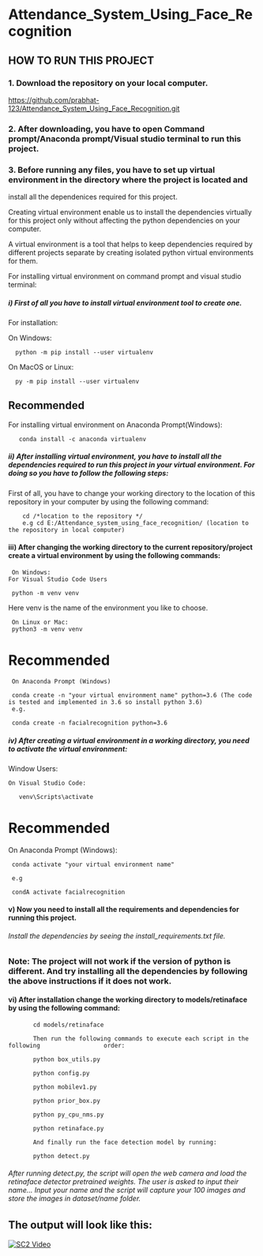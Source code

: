 # Attendance_System_Using_Face_Recognition

## HOW TO RUN THIS PROJECT

### 1.  Download the repository on your local computer.

https://github.com/prabhat-123/Attendance_System_Using_Face_Recognition.git


### 2. After downloading, you have to open Command prompt/Anaconda prompt/Visual studio terminal to run this project.


### 3. Before running any files, you have to set up  virtual environment in the directory where the project is located and 
install all the dependenices required for this project.


Creating virtual environment enable us to install the dependencies virtually for this project only without affecting the python dependencies on  your computer.


A virtual environment is a tool that helps to keep dependencies required by different projects separate by creating isolated python virtual environments for them.


For installing virtual environment on command prompt and visual studio terminal:


##### i) First of all you have to install virtual environment tool to create one.


 For installation:
   
   
On Windows:
   
   
      python -m pip install --user virtualenv
   
   
On MacOS or Linux:
  
  
      py -m pip install --user virtualenv
     
## Recommended
For installing virtual environment on Anaconda Prompt(Windows):


       conda install -c anaconda virtualenv
     
     
  ##### ii) After installing virtual environment, you have to install all the dependencies required to run this project in your virtual environment. For doing so you have to follow the following steps:
  
  
  First of all, you have to change your working directory to the location of this repository in your computer by using the following command:
  
  
        cd /*location to the repository */
        e.g cd E:/Attendance_system_using_face_recognition/ (location to the repository in local computer)
  
  
  #### iii) After changing the working directory to the current repository/project create a virtual environment by using the following commands:
     On Windows:
    For Visual Studio Code Users
     
     python -m venv venv 
     
     
   Here venv is the name of the environment you like to choose.
     
     
     On Linux or Mac:
     python3 -m venv venv
     
# Recommended
     On Anaconda Prompt (Windows)
     
     conda create -n "your virtual environment name" python=3.6 (The code is tested and implemented in 3.6 so install python 3.6)
     e.g.
     
     conda create -n facialrecognition python=3.6
     
##### iv) After creating a virtual environment in a working directory, you need to activate the virtual environment:

   Window Users:
   
    On Visual Studio Code:
 
       venv\Scripts\activate
       
 
 # Recommended
   On Anaconda Prompt (Windows):
  
     conda activate "your virtual environment name"
   
     e.g 
   
     condA activate facialrecognition
   

#### v) Now you need to install all the requirements and dependencies for running this project.


  ###### Install the dependencies by seeing the install_requirements.txt file.
  
### Note: The project will not work if the version of python is different. And try installing all the dependencies by following the above instructions if it does not work.

#### vi) After installation change the working directory to models/retinaface by using the following command:
          
           cd models/retinaface
           
           Then run the following commands to execute each script in the following                  order:
           
           python box_utils.py
           
           python config.py
           
           python mobilev1.py
           
           python prior_box.py
           
           python py_cpu_nms.py
           
           python retinaface.py
           
           And finally run the face detection model by running:
           
           python detect.py
           
###### After running detect.py, the script will open the web camera and load the retinaface detector pretrained weights. The user is asked to input their name... Input your name and the script will capture your 100 images and store the images in dataset/name folder.

## The output will look like this:
[![SC2 Video](doc/SC2_youtube.gif)](https://www.youtube.com/watch?v=0AnN6nQ6QMg)
           
